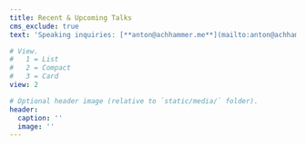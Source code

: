 ```yaml
---
title: Recent & Upcoming Talks
cms_exclude: true
text: 'Speaking inquiries: [**anton@achhammer.me**](mailto:anton@achhammer.me)'

# View.
#   1 = List
#   2 = Compact
#   3 = Card
view: 2

# Optional header image (relative to `static/media/` folder).
header:
  caption: ''
  image: ''
---
```

